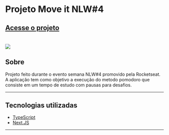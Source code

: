 # Projeto Move it NLW#4

<h2>
<a href="https://moveit-n70vimau6-luisclaudiocr.vercel.app/" target="_blank">Acesse o projeto</a>
</h2>

<h1>
<a href="https://moveit-n70vimau6-luisclaudiocr.vercel.app/" target="_blank"><img src="https://ik.imagekit.io/ka6vxnsk6aa/moveit-gif_KpMsoCKCf.gif"></a>
</h1>

## Sobre

Projeto feito durante o evento semana NLW#4 promovido pela Rocketseat. A aplicação tem como objetivo a execução do metodo pomodoro que consiste em um tempo de estudo com pausas para desafios.

---

## Tecnologias utilizadas

- [TypeScript](https://www.typescriptlang.org/)
- [Next.JS](https://nextjs.org/)

---
